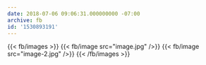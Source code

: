 ```yaml
---
date: 2018-07-06 09:06:31.000000000 -07:00
archive: fb
id: '1530893191'
---
```

{{< fb/images >}}
{{< fb/image src="image.jpg" />}}
{{< fb/image src="image-2.jpg" />}}
{{< /fb/images >}}

